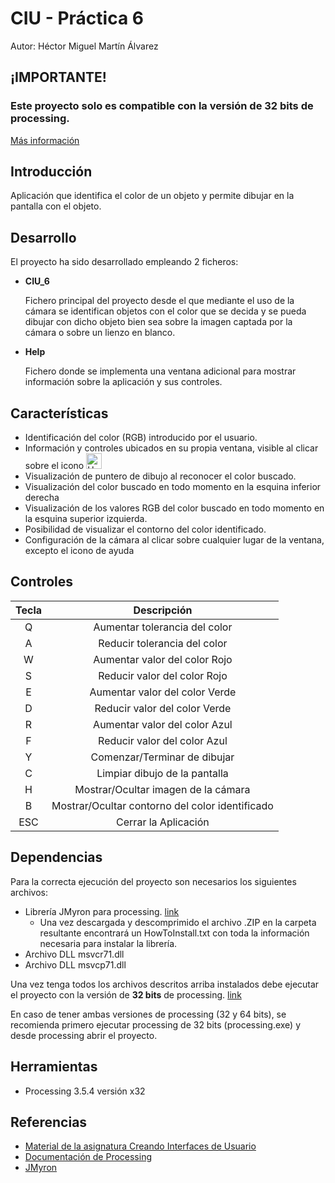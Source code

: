 # CIU - Práctica 6

Autor: Héctor Miguel Martín Álvarez

<h2>¡IMPORTANTE!</h2>
<h3>Este proyecto solo es compatible con la versión de 32 bits de processing.</h3>

[Más información](#dependencias)

## Introducción

Aplicación que identifica el color de un objeto y permite dibujar en la pantalla con el objeto.

## Desarrollo

El proyecto ha sido desarrollado empleando 2 ficheros: 
  - <b>CIU_6</b> </br><p>Fichero principal del proyecto desde el que mediante el uso de la cámara se identifican objetos con el color que se decida y se pueda dibujar con dicho objeto bien sea sobre la imagen captada por la cámara o sobre un lienzo en blanco.</p>
  - <b>Help</b> </br><p>Fichero donde se implementa una ventana adicional para mostrar información sobre la aplicación y sus controles.</p>

## Características

  - Identificación del color (RGB) introducido por el usuario.
  - Información y controles ubicados en su propia ventana, visible al clicar sobre el icono <img src="https://github.com/HectorMartinAlvarez/CIU_6/blob/main/CIU_6/data/help.jpg" alt="Help_Icon" width="25"/>  
  - Visualización de puntero de dibujo al reconocer el color buscado.
  - Visualización del color buscado en todo momento en la esquina inferior derecha
  - Visualización de los valores RGB del color buscado en todo momento en la esquina superior izquierda.
  - Posibilidad de visualizar el contorno del color identificado.
  - Configuración de la cámara al clicar sobre cualquier lugar de la ventana, excepto el icono de ayuda

## Controles

|Tecla|Descripción|
|:---:|:----------:|
|Q|Aumentar tolerancia del color|
|A|Reducir tolerancia del color|
|W|Aumentar valor del color Rojo|
|S|Reducir valor del color Rojo|
|E|Aumentar valor del color Verde|
|D|Reducir valor del color Verde|
|R|Aumentar valor del color Azul|
|F|Reducir valor del color Azul|
|Y|Comenzar/Terminar de dibujar|
|C|Limpiar dibujo de la pantalla|
|H|Mostrar/Ocultar imagen de la cámara|
|B|Mostrar/Ocultar contorno del color identificado|
|ESC|Cerrar la Aplicación|

## Dependencias

Para la correcta ejecución del proyecto son necesarios los siguientes archivos:
  - Librería JMyron para processing. [link](http://webcamxtra.sourceforge.net/download.shtml)
    - Una vez descargada y descomprimido el archivo .ZIP en la carpeta resultante encontrará un HowToInstall.txt con toda la información necesaria para instalar la librería.
  - Archivo DLL msvcr71.dll
  - Archivo DLL msvcp71.dll

Una vez tenga todos los archivos descritos arriba instalados debe ejecutar el proyecto con la versión de **32 bits** de processing. [link](https://processing.org/download)

En caso de tener ambas versiones de processing (32 y 64 bits), se recomienda primero ejecutar processing de 32 bits (processing.exe) y desde processing abrir el proyecto.

## Herramientas
  - Processing 3.5.4 versión x32

## Referencias
  - [Material de la asignatura Creando Interfaces de Usuario](https://github.com/otsedom/otsedom.github.io)
  - [Documentación de Processing](https://processing.org/reference)
  - [JMyron](http://webcamxtra.sourceforge.net/index.shtml)
